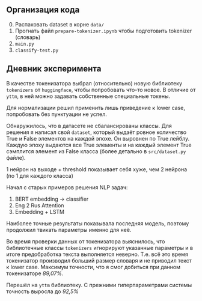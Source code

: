 ## Организация кода

0. Распаковать dataset в корне ```data/```
1. Прогнать файл ```prepare-tokenizer.ipynb``` чтобы подготовить tokenizer (словарь)
2. ```main.py```
3. ```classify-test.py```

## Дневник эксперимента

В качестве токенизатора выбрал (относительно) новую библиотеку ```tokenizers``` от 
```huggingface```, чтобы попробовать что-то новое. В отличие от ```yttm```, в
ней можно задавать собственные специальные токены.

Для нормализации решил применить лишь приведение к lower case, попробовать 
без пунктуации не успел.

Обнаружилось, что в датасете не сбалансированы классы. Для решения я написал свой 
```dataset```, который выдаёт ровное количество True и False элементов на каждой 
эпохе. Он выровнен по True лейблу. Каждую эпоху выдаются все True элементы и 
на каждый элемент True сэмплится элемент из False класса (более детально в 
```src/dataset.py``` файле).

1 нейрон на выходе + threshold показывает себя хуже, чем 2 нейрона 
(по 1 для каждого класса)

Начал с старых примеров решения NLP задач:
1) BERT embedding -> classifier
2) Eng 2 Rus Attention
3) Embedding + LSTM

Наиболее точные результаты показывала последняя модель, поэтому продолжил 
твикать параметры именно для неё.

Во время проверки данных от токенизатора выяснилось, что библиотечные классы 
```tokenizers``` игнорируют указанные параметры и в итоге предобработка текста 
выполняется неверно. Т.е. всё это время токенизатор производил больший
размер словаря и не приводил текст к lower case. 
Максимум точности, что я смог добиться при данном токенизаторе *89,07%*. 

Перешёл на ```yttm``` библиотеку. С прежними гиперпараметрами системы точность 
выросла до *92,5%*
